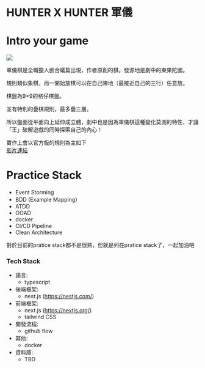 # HUNTER X HUNTER 軍儀

# Intro your game
![](https://cdn.discordapp.com/attachments/1055174759186448514/1055174759400345601/0vRfFcw.png)

軍儀棋是全職獵人嵌合蟻篇出現，作者原創的棋。發源地是劇中的東果陀國。

規則類似象棋，而一開始放棋可以在自己陣地（最接近自己的三行）任意放。

棋盤為9×9的格仔棋盤。

並有特別的疊棋規則，最多疊三層。

所以盤面從平面向上延伸成立體，劇中也是因為軍儀棋這種變化莫測的特性，才讓「王」破解遊戲的同時探索自己的內心！

實作上會以官方版的規則為主如下  
[影片連結](https://www.youtube.com/watch?v=PapqlNp8K5U)

# Practice Stack
- Event Storming 
- BDD (Example Mapping）
- ATDD
- OOAD
- docker
- CI/CD Pipeline
- Clean Architecture

對於目前的pratice stack都不是很熟，但就是列在pratice stack了，一起加油吧

### Tech Stack
- 語言:
   + typescript
- 後端框架:
   + nest.js (https://nestjs.com/)
- 前端框架: 
   + next.js (https://nextjs.org/)
   + tailwind CSS
- 開發流程:
   + github flow
- 其他: 
   + docker
- 資料庫:
   + TBD
